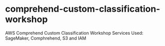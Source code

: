 # comprehend-custom-classification-workshop
AWS Comprehend Custom Classification Workshop
Services Used: SageMaker, Comphrehend, S3 and IAM
